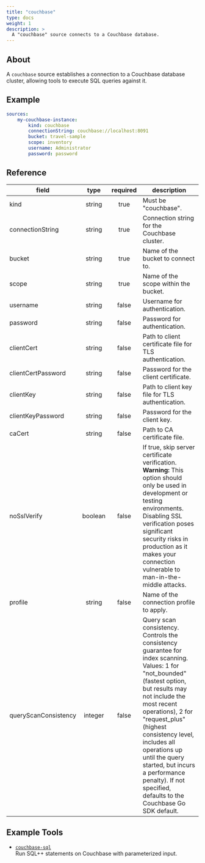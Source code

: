 ```yaml
---
title: "couchbase"
type: docs
weight: 1
description: > 
  A "couchbase" source connects to a Couchbase database.
---
```


## About

A `couchbase` source establishes a connection to a Couchbase database cluster,
allowing tools to execute SQL queries against it.

## Example

```yaml
sources:
    my-couchbase-instance:
        kind: couchbase
        connectionString: couchbase://localhost:8091
        bucket: travel-sample
        scope: inventory
        username: Administrator
        password: password
```

## Reference

| **field**            | **type** | **required** | **description**                                         |
|----------------------|:--------:|:------------:|---------------------------------------------------------|
| kind                 | string   |    true      | Must be "couchbase".                                    |
| connectionString     | string   |    true      | Connection string for the Couchbase cluster.            |
| bucket               | string   |    true      | Name of the bucket to connect to.                       |
| scope                | string   |    true      | Name of the scope within the bucket.                    |
| username             | string   |    false     | Username for authentication.                            |
| password             | string   |    false     | Password for authentication.                            |
| clientCert           | string   |    false     | Path to client certificate file for TLS authentication. |
| clientCertPassword   | string   |    false     | Password for the client certificate.                    |
| clientKey            | string   |    false     | Path to client key file for TLS authentication.         |
| clientKeyPassword    | string   |    false     | Password for the client key.                            |
| caCert               | string   |    false     | Path to CA certificate file.                            |
| noSslVerify          | boolean  |    false     | If true, skip server certificate verification. **Warning:** This option should only be used in development or testing environments. Disabling SSL verification poses significant security risks in production as it makes your connection vulnerable to man-in-the-middle attacks. |
| profile              | string   |    false     | Name of the connection profile to apply.                |
| queryScanConsistency | integer  |    false     | Query scan consistency. Controls the consistency guarantee for index scanning. Values: 1 for "not_bounded" (fastest option, but results may not include the most recent operations), 2 for "request_plus" (highest consistency level, includes all operations up until the query started, but incurs a performance penalty). If not specified, defaults to the Couchbase Go SDK default. |

## Example Tools

- [`couchbase-sql`](../tools/couchbase/couchbase-sql.md)  
  Run SQL++ statements on Couchbase with parameterized input.

